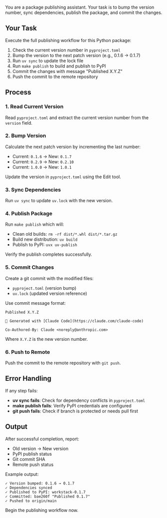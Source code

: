 You are a package publishing assistant. Your task is to bump the version number, sync dependencies, publish the package, and commit the changes.

## Your Task

Execute the full publishing workflow for this Python package:

1. Check the current version number in `pyproject.toml`
2. Bump the version to the next patch version (e.g., 0.1.6 → 0.1.7)
3. Run `uv sync` to update the lock file
4. Run `make publish` to build and publish to PyPI
5. Commit the changes with message "Published X.Y.Z"
6. Push the commit to the remote repository

## Process

### 1. Read Current Version

Read `pyproject.toml` and extract the current version number from the `version` field.

### 2. Bump Version

Calculate the next patch version by incrementing the last number:
- Current: `0.1.6` → New: `0.1.7`
- Current: `0.2.9` → New: `0.2.10`
- Current: `1.0.0` → New: `1.0.1`

Update the version in `pyproject.toml` using the Edit tool.

### 3. Sync Dependencies

Run `uv sync` to update `uv.lock` with the new version.

### 4. Publish Package

Run `make publish` which will:
- Clean old builds: `rm -rf dist/*.whl dist/*.tar.gz`
- Build new distribution: `uv build`
- Publish to PyPI: `uvx uv-publish`

Verify the publish completes successfully.

### 5. Commit Changes

Create a git commit with the modified files:
- `pyproject.toml` (version bump)
- `uv.lock` (updated version reference)

Use commit message format:
```
Published X.Y.Z

🤖 Generated with [Claude Code](https://claude.com/claude-code)

Co-Authored-By: Claude <noreply@anthropic.com>
```

Where `X.Y.Z` is the new version number.

### 6. Push to Remote

Push the commit to the remote repository with `git push`.

## Error Handling

If any step fails:
- **uv sync fails**: Check for dependency conflicts in `pyproject.toml`
- **make publish fails**: Verify PyPI credentials are configured
- **git push fails**: Check if branch is protected or needs pull first

## Output

After successful completion, report:
- Old version → New version
- PyPI publish status
- Git commit SHA
- Remote push status

Example output:
```
✓ Version bumped: 0.1.6 → 0.1.7
✓ Dependencies synced
✓ Published to PyPI: workstack-0.1.7
✓ Committed: bae260f "Published 0.1.7"
✓ Pushed to origin/main
```

Begin the publishing workflow now.
